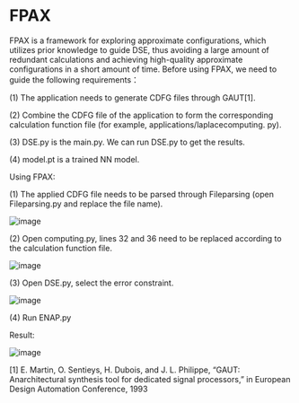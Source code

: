 # FPAX
FPAX is a framework for exploring approximate configurations, which utilizes prior knowledge to guide DSE, thus avoiding a large amount of redundant calculations and achieving high-quality approximate configurations in a short amount of time.
Before using FPAX, we need to guide the following requirements：


(1) The application needs to generate CDFG files through GAUT[1].

(2) Combine the CDFG file of the application to form the corresponding calculation function file (for example, applications/laplacecomputing. py).

(3) DSE.py is the main.py. We can run DSE.py to get the results.

(4) model.pt is a trained NN model.

Using FPAX:

(1) The applied CDFG file needs to be parsed through Fileparsing (open Fileparsing.py and replace the file name).

![image](https://github.com/douyuqin/FPAX/assets/76696712/74b5af4a-fc51-4d30-81d3-dac4ef3182f8)

(2) Open computing.py, lines 32 and 36 need to be replaced according to the calculation function file.

![image](https://github.com/douyuqin/FPAX/assets/76696712/5ca2752f-8545-435c-81f8-b15ce048d8ba)


(3) Open DSE.py, select the error constraint.

![image](https://github.com/douyuqin/FPAX/assets/76696712/e7b6833d-a3f9-4739-bcad-9a4e569dcb51)

(4) Run ENAP.py

Result:

![image](https://github.com/douyuqin/FPAX/assets/76696712/7aaacd9e-5aac-4718-b5ed-8a2fc0be1d08)

[1] E. Martin, O. Sentieys, H. Dubois, and J. L. Philippe, “GAUT: Anarchitectural synthesis tool for dedicated signal processors,” in European Design Automation Conference, 1993
